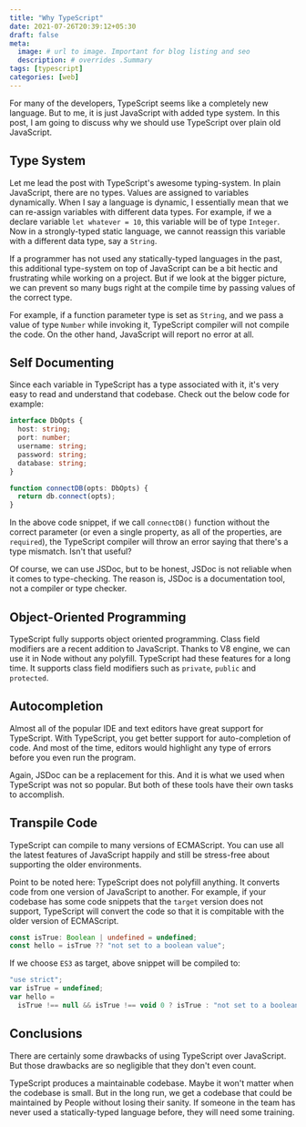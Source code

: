 ```yaml
---
title: "Why TypeScript"
date: 2021-07-26T20:39:12+05:30
draft: false
meta:
  image: # url to image. Important for blog listing and seo
  description: # overrides .Summary
tags: [typescript]
categories: [web]
---
```


For many of the developers, TypeScript seems like a completely new language.
But to me, it is just JavaScript with added type system. In this post, I am
going to discuss why we should use TypeScript over plain old JavaScript.

## Type System

Let me lead the post with TypeScript's awesome typing-system. In plain
JavaScript, there are no types. Values are assigned to variables dynamically.
When I say a language is dynamic, I essentially mean that we can re-assign
variables with different data types. For example, if we a declare variable `let whatever = 10`, this variable will be of type `Integer`. Now in a
strongly-typed static language, we cannot reassign this variable with a
different data type, say a `String`.

If a programmer has not used any statically-typed languages in the past, this
additional type-system on top of JavaScript can be a bit hectic and frustrating
while working on a project. But if we look at the bigger picture, we can
prevent so many bugs right at the compile time by passing values of the correct
type.

For example, if a function parameter type is set as `String`, and we pass a value
of type `Number` while invoking it, TypeScript compiler will not compile the
code. On the other hand, JavaScript will report no error at all.

## Self Documenting

Since each variable in TypeScript has a type associated with it, it's very
easy to read and understand that codebase. Check out the below code for example:

```typescript
interface DbOpts {
  host: string;
  port: number;
  username: string;
  password: string;
  database: string;
}

function connectDB(opts: DbOpts) {
  return db.connect(opts);
}
```

In the above code snippet, if we call `connectDB()` function without the correct
parameter (or even a single property, as all of the properties, are
`required`), the TypeScript compiler will throw an error saying that there's a
type mismatch. Isn't that useful?

Of course, we can use JSDoc, but to be honest, JSDoc is not reliable when it
comes to type-checking. The reason is, JSDoc is a documentation tool, not a
compiler or type checker.

## Object-Oriented Programming

TypeScript fully supports object oriented programming. Class field modifiers
are a recent addition to JavaScript. Thanks to V8 engine, we can use it in Node
without any polyfill. TypeScript had these features for a long time. It
supports class field modifiers such as `private`, `public` and `protected`.

## Autocompletion

Almost all of the popular IDE and text editors have great support for
TypeScript. With TypeScript, you get better support for auto-completion of code.
And most of the time, editors would highlight any type of errors before you even
run the program.

Again, JSDoc can be a replacement for this. And it is what we used when
TypeScript was not so popular. But both of these tools have their own tasks to
accomplish.

## Transpile Code

TypeScript can compile to many versions of ECMAScript. You can use all the
latest features of JavaScript happily and still be stress-free about supporting
the older environments.

Point to be noted here: TypeScript does not polyfill anything. It converts code
from one version of JavaScript to another. For example, if your codebase has
some code snippets that the `target` version does not support, TypeScript will
convert the code so that it is compitable with the older version of ECMAScript.

```typescript
const isTrue: Boolean | undefined = undefined;
const hello = isTrue ?? "not set to a boolean value";
```

If we choose `ES3` as target, above snippet will be compiled to:

```javascript
"use strict";
var isTrue = undefined;
var hello =
  isTrue !== null && isTrue !== void 0 ? isTrue : "not set to a boolean value";
```

## Conclusions

There are certainly some drawbacks of using TypeScript over JavaScript. But
those drawbacks are so negligible that they don't even count.

TypeScript produces a maintainable codebase. Maybe it won't matter when the
codebase is small. But in the long run, we get a codebase that could be
maintained by People without losing their sanity. If someone in the
team has never used a statically-typed language before, they will need some
training.
